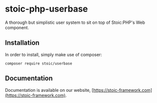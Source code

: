 # stoic-php-userbase
A thorough but simplistic user system to sit on top of Stoic:PHP's Web component.

## Installation
In order to install, simply make use of composer:

```
composer require stoic/userbase
```

## Documentation
Documentation is available on our website, [https://stoic-framework.com](https://stoic-framework.com).